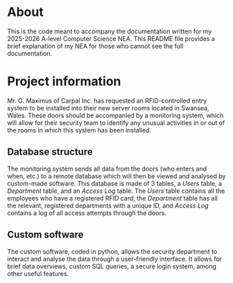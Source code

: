 # About
This is the code meant to accompany the documentation written for my 2025-2026 A-level Computer Science NEA. This README file provides a brief explanation of my NEA for those
who cannot see the full documentation.

# Project information
Mr. G. Maximus of Carpal Inc. has requested an RFID-controlled entry system to be installed into their new server rooms located in Swansea, Wales. These doors should be
accompanied by a monitoring system, which will allow for their security team to identify any unusual activities in or out of the rooms in which this system has been installed.

## Database structure
The monitoring system sends all data from the doors (who enters and when, etc.) to a remote database which will then be viewed and analysed by custom-made software. This
database is made of 3 tables, a *Users* table, a *Department* table, and an *Access Log* table. The *Users* table contains all the employees who have a registered RFID card;
the *Department* table has all the relevant, registered departments with a unique ID, and *Access Log* contains a log of all access attempts through the doors.

## Custom software
The custom software, coded in python, allows the security department to interact and analyse the data through a user-friendly interface. It allows for brief data overviews, 
custom SQL queries, a secure login system, among other useful features.
